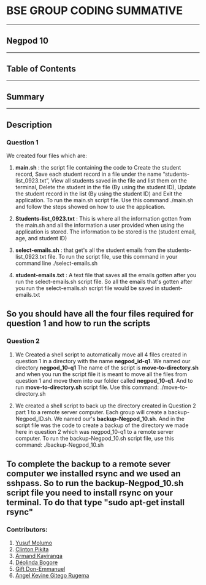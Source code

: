 # BSE GROUP CODING SUMMATIVE
---
## Negpod 10
---
## Table of Contents
---
## Summary
---
## Description
### Question 1

We created four files which are:
1. **main.sh** : the script file containing the code to Create the student record, Save each student record in a file under the name “students-list_0923.txt”, View all students saved in the file and list them on the terminal, Delete the student in the file (By using the student ID), Update the student record in the list (By using the student ID) and Exit the application. To run the main.sh script file. Use this command ./main.sh and follow the steps showed on how to use the application.
   
2. **Students-list_0923.txt** : This is where all the information gotten from the main.sh and all the information a user provided when using the application is stored. The information to be stored is the (student email, age, and student ID)

3. **select-emails.sh** : that get's all the student emails from the students-list_0923.txt file. To run the script file, use this command in  your command line ./select-emails.sh

4. **student-emails.txt** : A text file that saves all the emails gotten after you run the select-emails.sh script file. So all the emails that's gotten after you run the select-emails.sh script file would be saved in student-emails.txt

So you should have all the four files required for question 1 and how to run the scripts
---

### Question 2

1. We Created a shell script to automatically move all 4 files created in question 1 in a directory with the name **negpod_id-q1**. We named our directory **negpod_10-q1**
The name of the script is **move-to-directory.sh** and when you run the script file it is meant to move all the files from question 1 and move them into our folder called **negpod_10-q1**. And to run **move-to-directory.sh** script file. Use this command: ./move-to-directory.sh

2. We created a shell script to back up the directory created in Question 2 part 1 to a remote server computer. Each group will create a backup-Negpod_ID.sh. We named our's **backup-Negpod_10.sh**. And in the script file was the code to create a backup of the directory we made here in question 2 which was negpod_10-q1 to a remote server computer. To run the backup-Negpod_10.sh script file, use this command: ./backup-Negpod_10.sh

To complete the backup to a remote sever computer we installed rsync and we used an sshpass. So to run the backup-Negpod_10.sh script file you need to install rsync on your terminal.
To do that type "sudo apt-get install rsync"
---
### Contributors:
1. [Yusuf Molumo](https://github.com/yusufmolumo)
2. [Clinton Pikita](https://github.com/Clint07-datascientist)
3. [Armand Kayiranga](https://github.com/Armandkay)
4. [Déolinda Bogore](https://github.com/Deolinda1506)
5. [Gift Don-Emmanuel](https://github.com/Giftiee001)
6. [Angel Kevine Gitego Rugema](https://github.com/AngeGitego)
